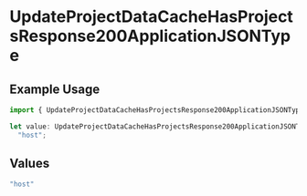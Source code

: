 # UpdateProjectDataCacheHasProjectsResponse200ApplicationJSONType

## Example Usage

```typescript
import { UpdateProjectDataCacheHasProjectsResponse200ApplicationJSONType } from "@vercel/sdk/models/updateprojectdatacacheop.js";

let value: UpdateProjectDataCacheHasProjectsResponse200ApplicationJSONType =
  "host";
```

## Values

```typescript
"host"
```